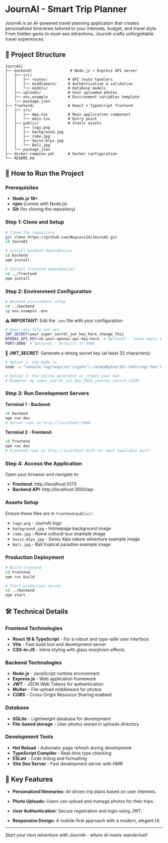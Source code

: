 # JournAI - Smart Trip Planner

JournAI is an AI-powered travel planning application that creates personalized itineraries tailored to your interests, budget, and travel style. From hidden gems to must-see attractions, JournAI crafts unforgettable travel experiences.



## 📁 Project Structure

```
JournAI/
├── backend/                 # Node.js + Express API server
│   ├── src/
│   │   ├── routes/         # API route handlers
│   │   ├── middleware/     # Authentication & validation
│   │   └── models/         # Database models
│   ├── uploads/            # User uploaded photos
│   ├── env.example         # Environment variables template
│   └── package.json
├── frontend/               # React + TypeScript frontend
│   ├── src/
│   │   ├── App.tsx         # Main application component
│   │   └── main.tsx        # Entry point
│   ├── public/             # Static assets
│   │   ├── logo.png
│   │   ├── background.jpg
│   │   ├── rome.jpg
│   │   ├── Swiss-Alps.jpg
│   │   └── Bali.jpg
│   └── package.json
├── docker-compose.yml      # Docker configuration
└── README.md
```

## 🚀 How to Run the Project

### Prerequisites
- **Node.js 18+** 
- **npm** (comes with Node.js)
- **Git** (for cloning the repository)

### Step 1: Clone and Setup

```bash
# Clone the repository
git clone https://github.com/NoyLevi24/JournAI.git
cd JournAI

# Install backend dependencies
cd backend
npm install

# Install frontend dependencies
cd ../frontend
npm install
```

### Step 2: Environment Configuration

```bash
# Backend environment setup
cd ../backend
cp env.example .env
```

**⚠️ IMPORTANT:** Edit the `.env` file with your configuration:
```bash
# Open .env file and set:
JWT_SECRET=your_super_secret_jwt_key_here_change_this
OPENAI_API_KEY=sk-your-openai-api-key-here  # Optional - leave empty if not using OpenAI
PORT=3000  # Optional - defaults to 3000
```

**🔑 JWT_SECRET:** Generate a strong secret key (at least 32 characters):
```bash
# Option 1: Use Node.js
node -e "console.log(require('crypto').randomBytes(32).toString('hex'))"

# Option 2: Use online generator or create your own
# Example: my_super_secret_jwt_key_2024_journai_secure_12345
```

### Step 3: Run Development Servers

**Terminal 1 - Backend:**
```bash
cd backend
npm run dev
# Server runs on http://localhost:3000
```

**Terminal 2 - Frontend:**
```bash
cd frontend
npm run dev
# Frontend runs on http://localhost:5173 (or next available port)
```

### Step 4: Access the Application

Open your browser and navigate to:
- **Frontend**: http://localhost:5173
- **Backend API**: http://localhost:3000/api

### Assets Setup
Ensure these files are in `frontend/public/`:
- `logo.png` - JournAI logo
- `background.jpg` - Homepage background image
- `rome.jpg` - Rome cultural tour example image
- `Swiss-Alps.jpg` - Swiss Alps nature adventure example image
- `Bali.jpg` - Bali tropical paradise example image

### Production Deployment

```bash
# Build frontend
cd frontend
npm run build

# Start production server
cd ../backend
npm start
```

## 🛠️ Technical Details

### Frontend Technologies
- **React 18 & TypeScript** - For a robust and type-safe user interface.
- **Vite** - Fast build tool and development server
- **CSS-in-JS** - Inline styling with glass morphism effects

### Backend Technologies
- **Node.js** - JavaScript runtime environment
- **Express.js** - Web application framework
- **JWT** - JSON Web Tokens for authentication
- **Multer** - File upload middleware for photos
- **CORS** - Cross-Origin Resource Sharing enabled


### Database
- **SQLite** - Lightweight database for development
- **File-based storage** - User photos stored in uploads directory

### Development Tools
- **Hot Reload** - Automatic page refresh during development
- **TypeScript Compiler** - Real-time type checking
- **ESLint** - Code linting and formatting
- **Vite Dev Server** - Fast development server with HMR

## 🎯 Key Features

- **Personalized Itineraries:** AI-driven trip plans based on user interests.

- **Photo Uploads:** Users can upload and manage photos for their trips.

- **User Authentication:** Secure registration and login using JWT.

- **Responsive Design:** A mobile-first approach with a modern, elegant UI.

---

*Start your next adventure with JournAI - where AI meets wanderlust!*
